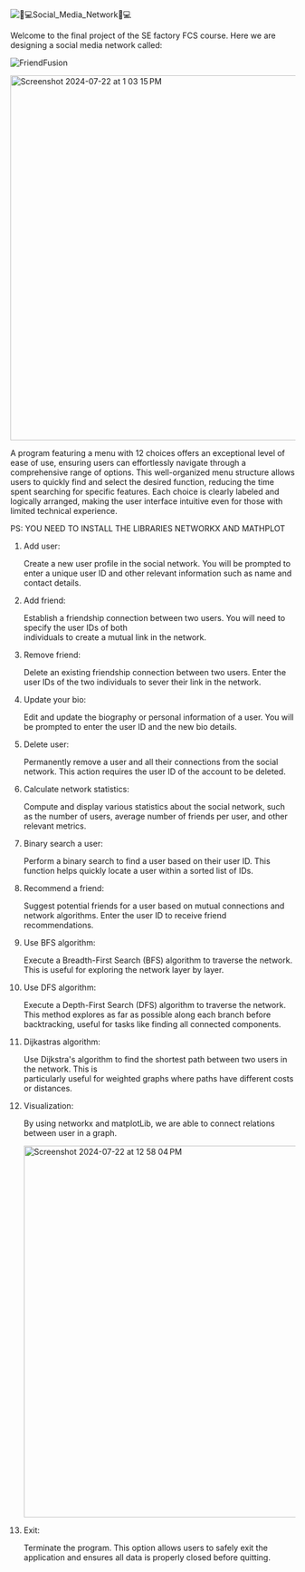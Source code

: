 ![👨_💻Social_Media_Network👨_💻](https://github.com/user-attachments/assets/5168d1bc-8c12-49bc-b199-a797f176a45d)

Welcome to the final project of the SE factory FCS course. 
Here we are designing a social media network called:

![FriendFusion](https://github.com/user-attachments/assets/ed1ce20a-5815-4e4c-ac3c-819200d97c32)

<img width="644" alt="Screenshot 2024-07-22 at 1 03 15 PM" src="https://github.com/user-attachments/assets/e31adefa-8d51-47be-b85b-3d6d8ed21362">


A program featuring a menu with 12 choices 
offers an exceptional level of ease of use, ensuring 
users can effortlessly navigate through a comprehensive range 
of options. This well-organized menu structure allows users to quickly
find and select the desired function, reducing the time spent searching for 
specific features. Each choice is clearly labeled and logically arranged, making 
the user interface intuitive even for those with limited technical experience. 


PS: YOU NEED TO INSTALL THE LIBRARIES NETWORKX AND MATHPLOT

1. Add user:

   Create a new user profile in the social network. You will be prompted to enter a unique user ID and        other relevant information such as name and contact details.

2. Add friend:

   Establish a friendship connection between two users. You will need to specify the user IDs of both     
   individuals to create a mutual link in the network.

3. Remove friend:

   Delete an existing friendship connection between two users. Enter the user IDs of the two individuals      to sever their link in the network.


4. Update your bio:

   Edit and update the biography or personal information of a user. You will be prompted to enter the user    ID and the new bio details.

5. Delete user:

   Permanently remove a user and all their connections from the social network. This action requires the      user ID of the account to be deleted.

6. Calculate network statistics:

    Compute and display various statistics about the social network, such as the number of users, average      number of friends per user, and other relevant metrics.

7. Binary search a user:

    Perform a binary search to find a user based on their user ID. This function helps quickly locate a        user within a sorted list of IDs.

8. Recommend a friend:

    Suggest potential friends for a user based on mutual connections and network algorithms. Enter the         user ID to receive friend recommendations.

9. Use BFS algorithm:

    Execute a Breadth-First Search (BFS) algorithm to traverse the network. This is useful for exploring       the network layer by layer.

10. Use DFS algorithm:

    Execute a Depth-First Search (DFS) algorithm to traverse the network. This method explores as far as       possible along each branch before backtracking, useful for tasks like finding all connected components.

11. Dijkastras algorithm:

    Use Dijkstra's algorithm to find the shortest path between two users in the network. This is    
    particularly useful for weighted graphs where paths have different costs or distances.

12. Visualization:

    By using networkx and matplotLib, we are able to connect relations between user in a graph.

    <img width="656" alt="Screenshot 2024-07-22 at 12 58 04 PM" src="https://github.com/user-attachments/assets/52e9a124-7e25-405d-9f5d-ef518061976d">



13. Exit:

    Terminate the program. This option allows users to safely exit the application and ensures all data is     properly closed before quitting.
    
